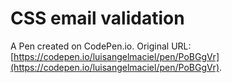 # CSS email validation

A Pen created on CodePen.io. Original URL: [https://codepen.io/luisangelmaciel/pen/PoBGgVr](https://codepen.io/luisangelmaciel/pen/PoBGgVr).

